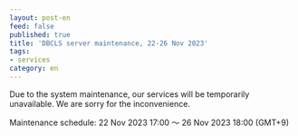 ```yaml
---
layout: post-en
feed: false
published: true
title: 'DBCLS server maintenance, 22-26 Nov 2023'
tags:
- services
category: en
---
```


Due to the system maintenance, our services will be temporarily unavailable. We are sorry for the inconvenience.

Maintenance schedule: 22 Nov 2023 17:00 〜 26 Nov 2023 18:00 (GMT+9)
